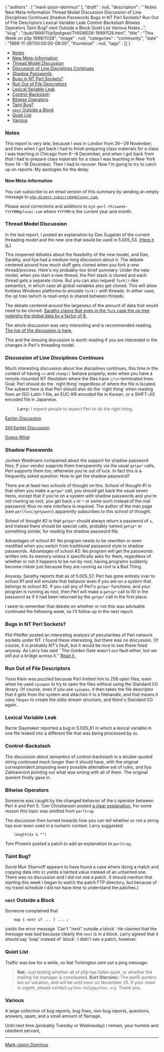 {
   "authors" : [
      "mark-jason-dominus"
   ],
   "draft" : null,
   "description" : " Notes New Meta-Information Thread Model Discussion Discussion of Line Disciplines Continues Shadow Passwords Bugs in NT Perl Sockets? Run Out of File Descriptors Lexical Variable Leak Control-Backslash Bitwise Operators Taint Bug? next Outside a Block Quiet List Various Notes...",
   "slug" : "/pub/1999/11/p5pdigest/THISWEEK-19991128.html",
   "title" : "This Week on p5p 1999/11/28",
   "image" : null,
   "categories" : "community",
   "date" : "1999-11-28T00:00:00-08:00",
   "thumbnail" : null,
   "tags" : []
}



-   [Notes](#Notes)
-   [New Meta-Information](#New_Meta_Information_)
-   [Thread Model Discussion](#Thread_Model_Discussion)
-   [Discussion of Line Disciplines Continues](#Discussion_of_Line_Disciplines_Continues)
-   [Shadow Passwords](#Shadow_Passwords)
-   [Bugs in NT Perl Sockets?](#Bugs_in_NT_Perl_Sockets?)
-   [Run Out of File Descriptors](#Run_Out_of_File_Descriptors)
-   [Lexical Variable Leak](#Lexical_Variable_Leak)
-   [Control-Backslash](#Control_Backslash)
-   [Bitwise Operators](#Bitwise_Operators)
-   [Taint Bug?](#Taint_Bug?)
-   [`next` Outside a Block](#next_Outside_a_Block)
-   [Quiet List](#Quiet_List)
-   [Various](#Various)

### <span id="Notes">Notes</span>

This report is very late, because I was in London from 26--29 November, and then when I got back I had to finish preparing class materials for a class I was teaching in Chicago from 6--8 December, and when I got back from *that* I had to prepare class materials for a class I was teaching in New York from 14--16 December. Then I had to recover. Now I'm going to try to catch up on reports. My apologies for the delay.

#### <span id="New_Meta_Information_">New Meta-Information</span>

You can subscribe to an email version of this summary by sending an empty message to [`p5p-digest-subscribe@plover.com`.](mailto:p5p-digest-subscribe@plover.com)

Please send corrections and additions to `mjd-perl-thisweek-YYYYMM@plover.com` where `YYYYMM` is the current year and month.

### <span id="Thread_Model_Discussion">Thread Model Discussion</span>

In the last report, I posted an explanation by Dan Sugalski of the current threading model and the new one that would be used in 5.005\_53. [(Here it is.)](/pub/1999/11/p5pdigest/THISWEEK-19991121.html#Shared_Interpreter_threads_the_current_model)

This reopened debates about the feasibility of the new model, and Dan, Sarathy, and Ilya had a medium-long discussion about it. The debate centered around how much stuff gets cloned when you fork a new thread/process. Here's my probably-too-brief summary: Under the new model, when you start a new thread, the Perl stack is cloned and each thread gets a separate clone. But you can also request `fork()`-like semantics, in which case all global variables also get cloned. This will allow forkless Windows platforms to emulate `fork()` with threads. In either case, the op tree (which is read-only) is shared between threads.

The debate centered around the largeness of the amount of data that would need to be cloned. [Sarathy claims that even in the `fork` case the op tree outeighs the global data by a factor of 8.](https://www.nntp.perl.org/group/perl.perl5.porters/1999/11/msg00925.html)

The whole discussion was very interesting and is recommended reading. [The top of the discussion is here.](https://www.nntp.perl.org/group/perl.perl5.porters/1999/11/msg00912.html)

This and the ensuing discussion is worth reading if you are interested in the changes in Perl's threading model.

### <span id="Discussion_of_Line_Disciplines_Continues">Discussion of Line Disciplines Continues</span>

Much interesting discussion about line disciplines continues, this time in the context of having `<>` and `chomp()` behave properly, even when you have a remote-mounted NT fileststem where the files have `\r\n`-terminated lines. Goal: Perl should do the \`right thing' regardless of where the file is located. The subtext here is that Perl should also do the \`right thing' when reading from an ISO-Latin-1 file, an EUC-KR encoded file in Korean, or a SHIFT-JIS encoded file in Japanese.

> **Larry:** I expect people to expect Perl to do the right thing.

[Earlier Discussion](/pub/1999/11/p5pdigest/THISWEEK-19991121.html#Chomp)

[Still Earlier Discussion](/pub/1999/11/p5pdigest/THISWEEK-19991114.html#More_About_Line_Disciplines)

[Guess What](/pub/1999/11/p5pdigest/THISWEEK-19991107.html#Record_Separators_that_Contain_NUL)

### <span id="Shadow_Passwords">Shadow Passwords</span>

Jochen Wiedmann compained abuot the support for shadow password files. If your vendor supprots them transparently via the usual `getpw*` calls, Perl supports them too; otherwise you're out of luck. In fact this is a frequently asked question: How to get the shadow password?

There are at least two schools of thought on this. School of thought \#1 is that when you make a `getpw*` call, you should get back the usual seven items, except that if you're on a system with shadow passwords and you're not rnuning as root, you get back `x` or `*` or some such instead of the real password; thus no new interface is required. The author of the man page (see `perlfunc/getpwent`) apparently subscribes to this school of thought.

School of thought \#2 is that `getpw*` should always return a password of `x`, and instead there should be special calls, probably named `getsp*` or something similar, for reading the shadow password file.

Advantages of school \#1: No program needs to be rewritten or even modified when you switch from traditional password style to shadow passwords. Advantages of school \#2: No program will get the passwords written into its memory unless it specifically asks for them, regardless of whether or not it happens to be run by root; having programs suddenly become riskier just because they are running as root is a Bad Thing.

Anyway, Sarathy reports that as of 5.005\_57, Perl has gone entirely over to school \#1 and will emulate that behavior even if you are on a system that belongs to school \#2. If you call any of Perl's `getpw*` functions, and your program is running as root, then Perl will make a `getsp*` call to fill in the password as if it had been returned by the `getpw*` call in the first place.

I seem to remember that debate on whether or not this was advisable continued the following week, so I'll follow up in the next report.

### <span id="Bugs_in_NT_Perl_Sockets?">Bugs in NT Perl Sockets?</span>

Phil Pfeiffer posted an interesting analysis of peculiarities of Perl network sockets under NT. I found these interesting, but there was no discussion. Of course, it is probably NT's fault, but it would be nice to see these fixed anyway. As Larry has said \`\`The Golden Gate wasn't our fault either, but we still put a bridge across it.'' [Read it.](https://www.nntp.perl.org/group/perl.perl5.porters/1999/11/msg00898.html)

### <span id="Run_Out_of_File_Descriptors">Run Out of File Descriptors</span>

Yossi Klein was puzzled because Perl limited him to 256 open files, even when he used `sysopen` to try to open the files without using the Standard I/O library. Of course, even if you use `sysopen`, it then takes the file descriptor that it gets from the system and attaches it to a filehandle, and that means it uses `fdopen` to create the stdio stream structure, and there's Standard I/O again.

### <span id="Lexical_Variable_Leak">Lexical Variable Leak</span>

Barrie Slaymaker reported a bug in 5.005\_61 in which a lexical variable in one file leaked into a different file that was being processed by `do`.

### <span id="Control_Backslash">Control-Backslash</span>

The discussion about semantics of control-backslash in a double-quoted string continued much longer than it should have, with the original correspondent proposing every possible alternative set of rules, and Ilya Zakharevich pointing out what was wrong with all of them. The original querent finally gave in.

### <span id="Bitwise_Operators">Bitwise Operators</span>

Someone was caught by the changed behavior of the `&` operator between Perl 4 and Perl 5. Tom Christiansen posted [a clear explanation.](https://www.nntp.perl.org/group/perl.perl5.porters/1999/11/msg00950.html) For some reason this topic was omitted from `perltrap`.

The discussion then turned towards how you can tell whether or not a string has ever been used in a numeric context. Larry suggested:

        length($x & "")

Tom Phoenix posted a patch to add an explanation to `perltrap`.

### <span id="Taint_Bug?">Taint Bug?</span>

David Muir Sharnoff appears to have found a case where doing a match and copying data into `$1` yields a tainted value instead of an untainted one. There was no discussion and I did not see a patch. (I should mention that starting this week I began to watch the patch FTP directory, but because of my travel schedule I did not have time to understand the patches.)

### <span id="next_Outside_a_Block">`next` Outside a Block</span>

Someone complained that

        map { next if ... } ... ;

yields the error message \`Can't "next" outside a block'. He claimed that the message was bad because clearly the `next` is in a block. Larry agreed that it should say \`loop' instead of \`block'. I didn't see a patch, however.

### <span id="Quiet_List">Quiet List</span>

Traffic was low for a while, so Nat Torkington sent out a ping message:

> **Nat:** Just testing whether all of p5p has fallen quiet, or whether the mailing list manager is constipated.
> **Kurt Starsinic:** The perl5-porters are on vacation, and will be until noon on November 25. If your need is urgent, please contact `python-help@python.org`.
> Thank you.

### <span id="Various">Various</span>

A large collection of bug reports, bug fixes, non-bug reports, questions, answers, spam, and a small amount of flamage.

Until next time (probably Tuesday or Wednesday) I remain, your humble and obedient servant,

------------------------------------------------------------------------

[Mark-Jason Dominus](mailto:mjd-perl-thisweek-199911+@plover.com)
